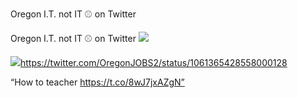 Oregon I.T. not IT ⚾ on Twitter

Oregon I.T. not IT ⚾ on Twitter
![](../_resources/e7f6eb7a9d4d6d9a1b11ec34ecc07db9.png)

![](../_resources/8940b31cce874aad9652fd43eb4ea90b.png)https://twitter.com/OregonJOBS2/status/1061365428558000128

“How to teacher https://t.co/8wJ7jxAZgN”